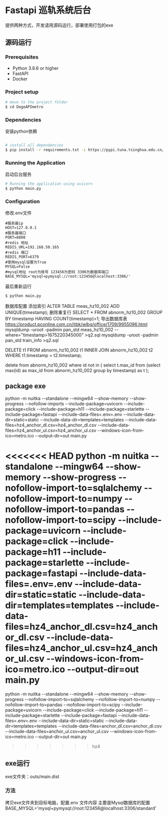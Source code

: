 

# Fastapi 巡轨系统后台
提供两种方式，开发请用源码运行，部署使用打包的exe
## 源码运行

### Prerequisites

- Python 3.8.6 or higher
- FastAPI
- Docker

### Project setup

```sh
# move to the project folder
$ cd DogeAPImetro
```

### Dependencies
安装python依赖

```sh

# install all dependencies
$ pip install -r requirements.txt -i https://pypi.tuna.tsinghua.edu.cn/simple

```

### Running the Application
启动后台服务
```sh
# Running the application using uvicorn
$ python main.py
```

### Configuration
修改.env文件

```
#服务器ip
HOST=127.0.0.1  
#服务器端口
PORT=8800
#redis 地址
REDIS_URL=192.168.50.165
#redis 端口
REDIS_PORT=6379
#使用mysql设置为True
MYSQL=False
#mysql地址 root为账号 123456为密码 3306为数据库端口
BASE_MYSQL='mysql+pymysql://root:123456@localhost:3306/'
```
最后重新运行
```sh
$ python main.py
```
数据库配置
添加索引
ALTER TABLE meas_hz10_002  ADD UNIQUE(timestamp);
删除重复行
SELECT * FROM abnorm_hz10_002 GROUP BY timestamp HAVING  COUNT(timestamp)>1;
导出数据库表
https://product.pconline.com.cn/itbk/wlbg/office/1709/9955096.html
    mysqldump -uroot -padmin pan_std meas_hz10_002 --where="timestamp>1675220345000" >q2.sql
     mysqldump -uroot -padmin pan_std train_info  >q2.sql

DELETE t1 FROM abnorm_hz10_002 t1 INNER JOIN abnorm_hz10_002 t2 WHERE t1.timestamp = t2.timestamp;

delete from abnorm_hz10_002 where id not in (
    select t.max_id from
    (select max(id) as max_id from abnorm_hz10_002 group by timestamp) as t
    );

## package exe
python -m nuitka --standalone --mingw64 --show-memory --show-progress --nofollow-imports --include-package=uvicorn --include-package=click --include-package=h11 --include-package=starlette --include-package=fastapi --include-data-files=.env=.env --include-data-dir=static=static --include-data-dir=templates=templates --include-data-files=hz4_anchor_dl.csv=hz4_anchor_dl.csv --include-data-files=hz4_anchor_ul.csv=hz4_anchor_ul.csv  --windows-icon-from-ico=metro.ico --output-dir=out main.py

<<<<<<< HEAD
python -m nuitka --standalone  --mingw64 --show-memory --show-progress --nofollow-import-to=sqlalchemy --nofollow-import-to=numpy --nofollow-import-to=pandas --nofollow-import-to=scipy --include-package=uvicorn --include-package=click --include-package=h11 --include-package=starlette --include-package=fastapi --include-data-files=.env=.env --include-data-dir=static=static --include-data-dir=templates=templates --include-data-files=hz4_anchor_dl.csv=hz4_anchor_dl.csv --include-data-files=hz4_anchor_ul.csv=hz4_anchor_ul.csv  --windows-icon-from-ico=metro.ico --output-dir=out main.py
=======
python -m nuitka --standalone  --mingw64 --show-memory --show-progress --nofollow-import-to=sqlalchemy --nofollow-import-to=numpy --nofollow-import-to=pandas --nofollow-import-to=scipy --include-package=uvicorn --include-package=click --include-package=h11 --include-package=starlette --include-package=fastapi --include-data-files=.env=.env --include-data-dir=static=static --include-data-dir=templates=templates --include-data-files=anchor_dl.csv=anchor_dl.csv --include-data-files=anchor_ul.csv=anchor_ul.csv  --windows-icon-from-ico=metro.ico --output-dir=out main.py
>>>>>>> hz4

## exe运行

exe文件夹：outs/main.dist

### 方法
拷贝exe文件夹到目标电脑，配置.env 文件内容
主要是Mysql数据库的配置
BASE_MYSQL='mysql+pymysql://root:123456@localhost:3306/standard'
